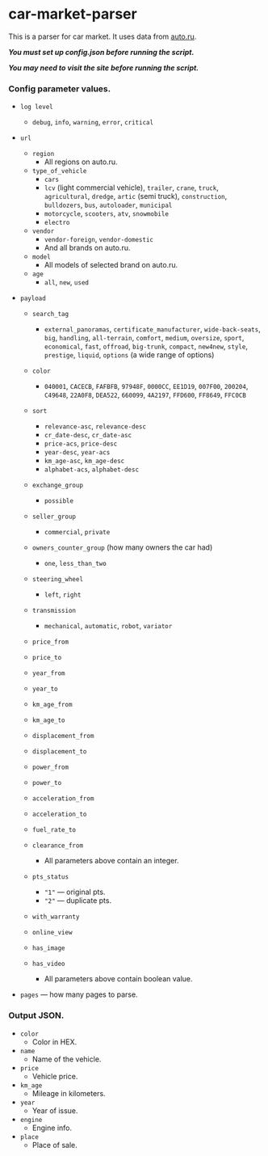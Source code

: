 # car-market-parser
This is a parser for car market. It uses data from [auto.ru](https://auto.ru/).

***You must set up config.json before running the script.***

***You may need to visit the site before running the script.***

### Config parameter values.
 - `log level`
   - `debug`, `info`, `warning`, `error`, `critical`

 - `url`
   - `region`
     - All regions on auto.ru.
   - `type_of_vehicle`
     - `cars`
     - `lcv` (light commercial vehicle), `trailer`, `crane`, `truck`, `agricultural`, `dredge`, `artic` (semi truck), `construction`, `bulldozers`, `bus`, `autoloader`, `municipal`
     - `motorcycle`, `scooters`, `atv`, `snowmobile`
     - `electro`
   - `vendor`
     - `vendor-foreign`, `vendor-domestic`
     - And all brands on auto.ru.
   - `model`
     - All models of selected brand on auto.ru.
   - `age`
     - `all`, `new`, `used`

 - `payload`
   - `search_tag`
     - `external_panoramas`, `certificate_manufacturer`, `wide-back-seats`, `big`, `handling`, `all-terrain`, `comfort`, `medium`, `oversize`, `sport`, `economical`, `fast`, `offroad`, `big-trunk`, `compact`, `new4new`, `style`, `prestige`, `liquid`, `options` (a wide range of options)
   - `color`
     - `040001`, `CACECB`, `FAFBFB`, `97948F`, `0000CC`, `EE1D19`, `007F00`, `200204`, `C49648`, `22A0F8`, `DEA522`, `660099`, `4A2197`, `FFD600`, `FF8649`, `FFC0CB`
   - `sort`
     - `relevance-asc`, `relevance-desc`
     - `cr_date-desc`, `cr_date-asc`
     - `price-acs`, `price-desc`
     - `year-desc`, `year-acs`
     - `km_age-asc`, `km_age-desc`
     - `alphabet-acs`, `alphabet-desc`

   - `exchange_group`
     - `possible`
   - `seller_group`
     - `commercial`, `private`
   - `owners_counter_group` (how many owners the car had)
     - `one`, `less_than_two`

   - `steering_wheel`
     - `left`, `right`
   - `transmission`
     - `mechanical`, `automatic`, `robot`, `variator`

   - `price_from`
   - `price_to`
   - `year_from`
   - `year_to`
   - `km_age_from`
   - `km_age_to`
   - `displacement_from`
   - `displacement_to`
   - `power_from`
   - `power_to`
   - `acceleration_from`
   - `acceleration_to`
   - `fuel_rate_to`
   - `clearance_from`
     - All parameters above contain an integer.

   - `pts_status`
     - `"1"` — original pts.
     - `"2"` — duplicate pts.

   - `with_warranty`
   - `online_view`
   - `has_image`
   - `has_video`
     - All parameters above contain boolean value.
 - `pages` — how many pages to parse.

### Output JSON.
 - `color`
   - Color in HEX.
 - `name`
   - Name of the vehicle.
 - `price`
   - Vehicle price.
 - `km_age`
   - Mileage in kilometers.
 - `year`
   - Year of issue.
 - `engine`
   - Engine info.
 - `place`
   - Place of sale.
